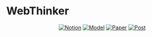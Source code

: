 # WebThinker


<p align="center">
  <a href="https://www.notion.so/WebThinker-Empowering-Large-Reasoning-Models-with-Deep-Research-Capability-d13158a27d924a4b9df7f9ab94066b64"><img src="https://img.shields.io/badge/📚_Documentation-4285F4?style=for-the-badge&logoColor=white" alt="Notion"></a>
  <a href="#"><img src="https://img.shields.io/badge/📝_Blog-FF5722?style=for-the-badge&logoColor=white" alt="Model"></a>
  <a href="#"><img src="https://img.shields.io/badge/📄_Paper-EA4335?style=for-the-badge&logoColor=white" alt="Paper"></a>
  <a href="#"><img src="https://img.shields.io/badge/🔍_Post-34A853?style=for-the-badge&logoColor=white" alt="Post"></a>
</p>
